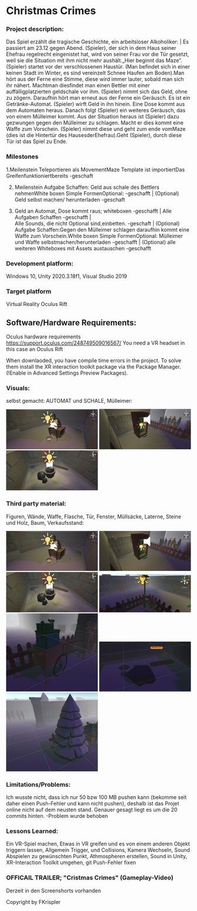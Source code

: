 # Christmas Crimes

### Project description: 
Das Spiel erzählt die tragische Geschichte, ein arbeitsloser Alkoholiker:
|
Es passiert am 23.12 gegen Abend. (Spieler), der sich in dem Haus seiner Ehefrau regelrecht eingenistet hat, wird von seiner Frau vor die Tür gesetzt, weil sie die Situation mit ihm nicht mehr aushält.„Hier beginnt das Maze“. (Spieler) startet vor der verschlossenen Haustür. (Man befindet sich in einer keinen Stadt im Winter, es sind vereinzelt Schnee Haufen am Boden).Man hört aus der Ferne eine Stimme, diese wird immer lauter, sobald man sich ihr nähert. Machtman diesfindet man einen Bettler mit einer auffälligplatzierten geldschale vor ihm. (Spieler) nimmt sich das Geld, ohne zu zögern. Daraufhin hört man erneut aus der Ferne ein Geräusch. Es ist ein Getränke-Automat. (Spieler) wirft Geld in ihn hinein. Eine Dose kommt aus dem Automaten heraus. Danach folgt (Spieler) ein weiteres Geräusch, das von einem Mülleimer kommt. Aus der Situation heraus ist (Spieler) dazu gezwungen gegen den Mülleimer zu schlagen. Macht er dies kommt eine Waffe zum Vorschein. (Spieler) nimmt diese und geht zum ende vomMaze (dies ist die Hintertür des HausesderEhefrau).Geht (Spieler), durch diese Tür ist das Spiel zu Ende.

### Milestones
  1.Meilenstein Teleportieren als MovementMaze Template ist importiertDas Greifenfunktioniertbereits -geschaft 

  2. Meilenstein Aufgabe Schaffen: Geld aus schale des Bettlers nehmenWhite boxen Simple FormenOptional: -geschafft |
    (Optional) Geld selbst machen/ herunterladen -geschaft 

  3. Geld an Automat, Dose kommt raus; whiteboxen -geschafft |
      Alle Aufgaben Schaffen -geschafft |  
     Alle Sounds, die nicht Optional sind,einbetten. -geschaft |
    (Optional) Aufgabe Schaffen:Gegen den Mülleimer schlagen daraufhin kommt eine Waffe zum Vorschein.White boxen Simple FormenOptional: Mülleimer und Waffe 
    selbstmachen/herunterladen -geschafft |
    (Optional) alle weiteren Whiteboxes mit Assets austauschen -geschafft


### Development platform: 
Windows 10, Unity 2020.3.18f1, Visual Studio 2019

### Target platform
Virtual Reality Oculus Rift

## Software/Hardware Requirements: 
Oculus hardware requirements https://support.oculus.com/248749509016567/
You need a VR headset in this case an Oculus Rift

When downlaoded, you have compile time errors in the project. To solve them install the XR interaction toolkit package via the Package Manager. (!Enable in Advanced Settings Preview Packages).

### Visuals: 
selbst gemacht: AUTOMAT und SCHALE, Mülleimer:
<div>
<img src="./Screenshots/Bettler.JPG" width="250">
<img src="./Screenshots/Automat.JPG" width="250">
<img src="./Screenshots/Muell.JPG" width="250">

</div>

### Third party material: 
Figuren, Wände, Waffe, Flasche, Tür, Fenster, Müllsäcke, Laterne, Steine und Holz, Baum, Verkaufsstand:
<div>
<img src="./Screenshots/Bettler.JPG" width="250">
<img src="./Screenshots/Automat.JPG" width="250">
<img src="./Screenshots/Muell.JPG" width="250">
 <img src="./Screenshots/Laterne.JPG" width="250">
<img src="./Screenshots/MASCHN.JPG" width="250">
<img src="./Screenshots/Stone_Wood.JPG" width="250">
    <img src="./Screenshots/Tree.JPG" width="250">
</div>

### Limitations/Problems: 
Ich wusste nicht, dass ich nur 50 bzw 100 MB pushen kann (bekomme seit daher einen Push-Fehler und kann nicht pushen), deshalb ist das Projet online nicht auf dem neusten stand. Genauer gesagt liegt es um die 20 commits hinten. -Problem wurde behoben

### Lessons Learned:
Ein VR-Spiel machen, Etwas in VR greifen und es von einem anderen Objekt triggern lassen, Allgemein Trigger, und Collisions, Kamera Wechseln, Sound Abspielen zu gewünschten Punkt, Athmospheren erstellen, Sound in Unity, XR-Interaction Toolkit umgehen, git Push-Fehler fixen

### OFFICAIL TRAILER; "Cristmas Crimes" (Gameplay-Video)
Derzeit in den Screenshorts vorhanden



Copyright by FKrispler
